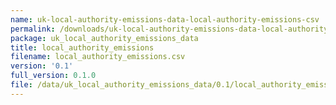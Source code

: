 ```yaml
---
name: uk-local-authority-emissions-data-local-authority-emissions-csv
permalink: /downloads/uk-local-authority-emissions-data-local-authority-emissions-csv/0_1
package: uk_local_authority_emissions_data
title: local_authority_emissions
filename: local_authority_emissions.csv
version: '0.1'
full_version: 0.1.0
file: /data/uk_local_authority_emissions_data/0.1/local_authority_emissions.csv
---
```

